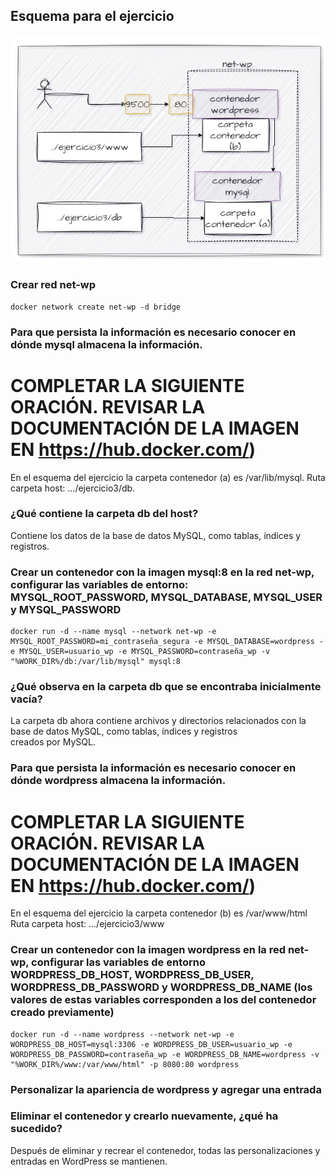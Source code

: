 ## Esquema para el ejercicio
![Imagen](imagenes/esquema-ejercicio3.PNG)

### Crear red net-wp
```
docker network create net-wp -d bridge
```

### Para que persista la información es necesario conocer en dónde mysql almacena la información.
# COMPLETAR LA SIGUIENTE ORACIÓN. REVISAR LA DOCUMENTACIÓN DE LA IMAGEN EN https://hub.docker.com/)
En el esquema del ejercicio la carpeta contenedor (a) es /var/lib/mysql.
Ruta carpeta host: .../ejercicio3/db.

### ¿Qué contiene la carpeta db del host?
Contiene los datos de la base de datos MySQL, como tablas, índices y registros.

### Crear un contenedor con la imagen mysql:8  en la red net-wp, configurar las variables de entorno: MYSQL_ROOT_PASSWORD, MYSQL_DATABASE, MYSQL_USER y MYSQL_PASSWORD
```
docker run -d --name mysql --network net-wp -e MYSQL_ROOT_PASSWORD=mi_contraseña_segura -e MYSQL_DATABASE=wordpress -e MYSQL_USER=usuario_wp -e MYSQL_PASSWORD=contraseña_wp -v "%WORK_DIR%/db:/var/lib/mysql" mysql:8
```

### ¿Qué observa en la carpeta db que se encontraba inicialmente vacía?
La carpeta db ahora contiene archivos y directorios relacionados con la base de datos MySQL, como tablas, índices y registros  
creados por MySQL.

### Para que persista la información es necesario conocer en dónde wordpress almacena la información.
# COMPLETAR LA SIGUIENTE ORACIÓN. REVISAR LA DOCUMENTACIÓN DE LA IMAGEN EN https://hub.docker.com/)
En el esquema del ejercicio la carpeta contenedor (b) es /var/www/html
Ruta carpeta host: .../ejercicio3/www

### Crear un contenedor con la imagen wordpress en la red net-wp, configurar las variables de entorno WORDPRESS_DB_HOST, WORDPRESS_DB_USER, WORDPRESS_DB_PASSWORD y WORDPRESS_DB_NAME (los valores de estas variables corresponden a los del contenedor creado previamente)
```
docker run -d --name wordpress --network net-wp -e WORDPRESS_DB_HOST=mysql:3306 -e WORDPRESS_DB_USER=usuario_wp -e WORDPRESS_DB_PASSWORD=contraseña_wp -e WORDPRESS_DB_NAME=wordpress -v "%WORK_DIR%/www:/var/www/html" -p 8080:80 wordpress
```

### Personalizar la apariencia de wordpress y agregar una entrada

### Eliminar el contenedor y crearlo nuevamente, ¿qué ha sucedido?

Después de eliminar y recrear el contenedor, todas las personalizaciones y entradas en WordPress se mantienen.




